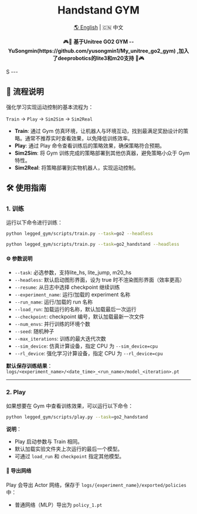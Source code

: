 <div align="center">
  <h1 align="center">Handstand GYM</h1>
  <p align="center">
    <a href="README.md">🌎 English</a> | <span>🇨🇳 中文</span>
  </p>
</div>

<p align="center">
  🎮🚪 <strong>基于Unitree GO2 GYM --YuSongmin(https://github.com/yusongmin1/My_unitree_go2_gym) ,加入了deeprobotics的lite3和m20支持</strong> 🚪🎮
</p>
S
---

## 🔁 流程说明

强化学习实现运动控制的基本流程为：

`Train` → `Play` → `Sim2Sim` → `Sim2Real`

- **Train**: 通过 Gym 仿真环境，让机器人与环境互动，找到最满足奖励设计的策略。通常不推荐实时查看效果，以免降低训练效率。
- **Play**: 通过 Play 命令查看训练后的策略效果，确保策略符合预期。
- **Sim2Sim**: 将 Gym 训练完成的策略部署到其他仿真器，避免策略小众于 Gym 特性。
- **Sim2Real**: 将策略部署到实物机器人，实现运动控制。

## 🛠️ 使用指南

### 1. 训练

运行以下命令进行训练：

```bash
python legged_gym/scripts/train.py --task=go2 --headless
```
```bash
python legged_gym/scripts/train.py --task=go2_handstand --headless
```


#### ⚙️  参数说明
- `--task`: 必选参数，支持lite_hs, lite_jump, m20_hs
- `--headless`: 默认启动图形界面，设为 true 时不渲染图形界面（效率更高）
- `--resume`: 从日志中选择 checkpoint 继续训练
- `--experiment_name`: 运行/加载的 experiment 名称
- `--run_name`: 运行/加载的 run 名称
- `--load_run`: 加载运行的名称，默认加载最后一次运行
- `--checkpoint`: checkpoint 编号，默认加载最新一次文件
- `--num_envs`: 并行训练的环境个数
- `--seed`: 随机种子
- `--max_iterations`: 训练的最大迭代次数
- `--sim_device`: 仿真计算设备，指定 CPU 为 `--sim_device=cpu`
- `--rl_device`: 强化学习计算设备，指定 CPU 为 `--rl_device=cpu`

**默认保存训练结果**：`logs/<experiment_name>/<date_time>_<run_name>/model_<iteration>.pt`

---

### 2. Play

如果想要在 Gym 中查看训练效果，可以运行以下命令：

```bash
python legged_gym/scripts/play.py --task=go2_handstand
```
**说明**：

- Play 启动参数与 Train 相同。
- 默认加载实验文件夹上次运行的最后一个模型。
- 可通过 `load_run` 和 `checkpoint` 指定其他模型。

#### 💾 导出网络

Play 会导出 Actor 网络，保存于 `logs/{experiment_name}/exported/policies` 中：
- 普通网络（MLP）导出为 `policy_1.pt`

<!-- 
### 3. Sim2Sim (Mujoco)



#### 示例：运行 Go2 handstand

```bash
python deploy/deploy_mujoco/deploy_mujoco_48_handstand.py go2.yaml
``` -->
